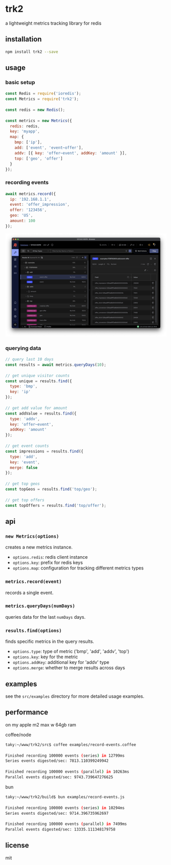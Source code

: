 # trk2

a lightweight metrics tracking library for redis

## installation

```bash
npm install trk2 --save
```

## usage

### basic setup

```javascript
const Redis = require('ioredis');
const Metrics = require('trk2');

const redis = new Redis();

const metrics = new Metrics({
  redis: redis,
  key: 'myapp',
  map: {
    bmp: ['ip'],
    add: ['event', 'event~offer'],
    addv: [{ key: 'offer~event', addKey: 'amount' }],
    top: ['geo', 'offer']
  }
});
```

### recording events

```javascript
await metrics.record({
  ip: '192.168.1.1',
  event: 'offer_impression',
  offer: '123456',
  geo: 'US',
  amount: 100
});
```

<p>
    <img src="https://github.com/oeo/trk2/blob/master/assets/redis-insight.png" width="600">
</p>

### querying data

```javascript
// query last 10 days
const results = await metrics.queryDays(10);

// get unique visitor counts
const unique = results.find({
  type: 'bmp',
  key: 'ip'
});

// get add value for amount
const addValue = results.find({
  type: 'addv',
  key: 'offer~event',
  addKey: 'amount'
});

// get event counts
const impressions = results.find({
  type: 'add',
  key: 'event',
  merge: false
});

// get top geos
const topGeos = results.find('top/geo');

// get top offers
const topOffers = results.find('top/offer');
```

## api

### `new Metrics(options)`

creates a new metrics instance.

- `options.redis`: redis client instance
- `options.key`: prefix for redis keys
- `options.map`: configuration for tracking different metrics types

### `metrics.record(event)`

records a single event.

### `metrics.queryDays(numDays)`

queries data for the last `numDays` days.

### `results.find(options)`

finds specific metrics in the query results.

- `options.type`: type of metric ('bmp', 'add', 'addv', 'top')
- `options.key`: key for the metric
- `options.addKey`: additional key for 'addv' type
- `options.merge`: whether to merge results across days

## examples

see the `src/examples` directory for more detailed usage examples.

## performance
on my apple m2 max w 64gb ram

coffee/node

```bash
taky:~/www/trk2/src$ coffee examples/record-events.coffee

Finished recording 100000 events (series) in 12799ms
Series events digested/sec: 7813.110399249942

Finished recording 100000 events (parallel) in 10263ms
Parallel events digested/sec: 9743.739647276625
```

bun

```bash
taky:~/www/trk2/build$ bun examples/record-events.js

Finished recording 100000 events (series) in 10294ms
Series events digested/sec: 9714.396735962697

Finished recording 100000 events (parallel) in 7499ms
Parallel events digested/sec: 13335.111348179758
```

## license

mit


